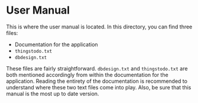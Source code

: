 # User Manual
This is where the user manual is located. In this directory, you can find 
three files: 

- Documentation for the application
- `thingstodo.txt`
- `dbdesign.txt`

These files are fairly straightforward. `dbdesign.txt` and `thingstodo.txt` are
both mentioned accordingly from within the documentation for the application. Reading 
the entirety of the documentation is recommended to understand where these two text 
files come into play. Also, be sure that this manual is the most up to date version.
